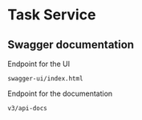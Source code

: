 # Task Service

## Swagger documentation

Endpoint for the UI
```
swagger-ui/index.html
```

Endpoint for the documentation
```
v3/api-docs
```